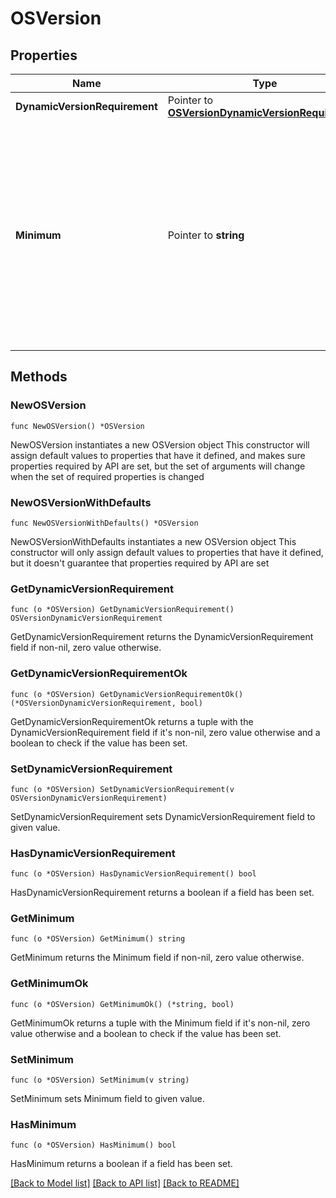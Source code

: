 # OSVersion

## Properties

Name | Type | Description | Notes
------------ | ------------- | ------------- | -------------
**DynamicVersionRequirement** | Pointer to [**OSVersionDynamicVersionRequirement**](OSVersionDynamicVersionRequirement.md) |  | [optional] 
**Minimum** | Pointer to **string** | The device version must be equal to or newer than the specified version string (maximum of three components for iOS and macOS, and maximum of four components for Android) | [optional] 

## Methods

### NewOSVersion

`func NewOSVersion() *OSVersion`

NewOSVersion instantiates a new OSVersion object
This constructor will assign default values to properties that have it defined,
and makes sure properties required by API are set, but the set of arguments
will change when the set of required properties is changed

### NewOSVersionWithDefaults

`func NewOSVersionWithDefaults() *OSVersion`

NewOSVersionWithDefaults instantiates a new OSVersion object
This constructor will only assign default values to properties that have it defined,
but it doesn't guarantee that properties required by API are set

### GetDynamicVersionRequirement

`func (o *OSVersion) GetDynamicVersionRequirement() OSVersionDynamicVersionRequirement`

GetDynamicVersionRequirement returns the DynamicVersionRequirement field if non-nil, zero value otherwise.

### GetDynamicVersionRequirementOk

`func (o *OSVersion) GetDynamicVersionRequirementOk() (*OSVersionDynamicVersionRequirement, bool)`

GetDynamicVersionRequirementOk returns a tuple with the DynamicVersionRequirement field if it's non-nil, zero value otherwise
and a boolean to check if the value has been set.

### SetDynamicVersionRequirement

`func (o *OSVersion) SetDynamicVersionRequirement(v OSVersionDynamicVersionRequirement)`

SetDynamicVersionRequirement sets DynamicVersionRequirement field to given value.

### HasDynamicVersionRequirement

`func (o *OSVersion) HasDynamicVersionRequirement() bool`

HasDynamicVersionRequirement returns a boolean if a field has been set.

### GetMinimum

`func (o *OSVersion) GetMinimum() string`

GetMinimum returns the Minimum field if non-nil, zero value otherwise.

### GetMinimumOk

`func (o *OSVersion) GetMinimumOk() (*string, bool)`

GetMinimumOk returns a tuple with the Minimum field if it's non-nil, zero value otherwise
and a boolean to check if the value has been set.

### SetMinimum

`func (o *OSVersion) SetMinimum(v string)`

SetMinimum sets Minimum field to given value.

### HasMinimum

`func (o *OSVersion) HasMinimum() bool`

HasMinimum returns a boolean if a field has been set.


[[Back to Model list]](../README.md#documentation-for-models) [[Back to API list]](../README.md#documentation-for-api-endpoints) [[Back to README]](../README.md)


